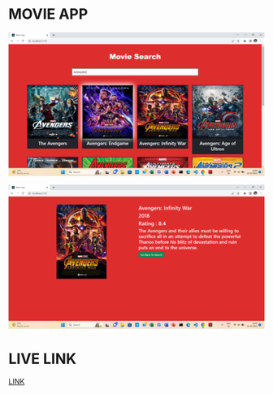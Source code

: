 # MOVIE APP

![IMG1](./MV1.png)

![IMG2](./MV2.png)

# LIVE LINK

[LINK](https://quiet-macaron-ae3034.netlify.app/)